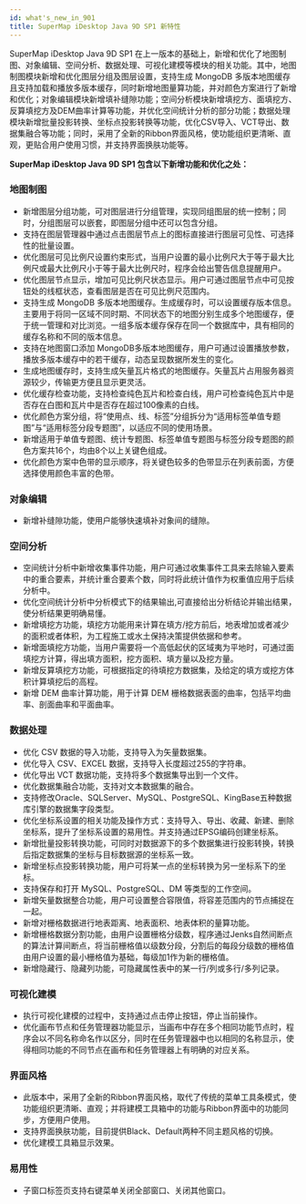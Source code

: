 ```yaml
---
id: what's_new_in_901
title: SuperMap iDesktop Java 9D SP1 新特性
---
```



SuperMap iDesktop Java 9D SP1
在上一版本的基础上，新增和优化了地图制图、对象编辑、空间分析、数据处理、可视化建模等模块的相关功能。其中，地图制图模块新增和优化图层分组及图层设置，支持生成 MongoDB 多版本地图缓存且支持加载和播放多版本缓存，同时新增地图量算功能，并对颜色方案进行了新增和优化；对象编辑模块新增填补缝隙功能；空间分析模块新增填挖方、面填挖方、反算填挖方及DEM曲率计算等功能，并优化空间统计分析的部分功能；数据处理模块新增批量投影转换、坐标点投影转换等功能，优化CSV导入、VCT导出、数据集融合等功能；同时，采用了全新的Ribbon界面风格，使功能组织更清晰、直观，更贴合用户使用习惯，并支持界面换肤功能等。

**SuperMap iDesktop Java 9D SP1 包含以下新增功能和优化之处：**

### 地图制图

-   新增图层分组功能，可对图层进行分组管理，实现同组图层的统一控制；同时，分组图层可以嵌套，即图层分组中还可以包含分组。
-   支持在图层管理器中通过点击图层节点上的图标直接进行图层可见性、可选择性的批量设置。
-   优化图层可见比例尺设置约束形式，当用户设置的最小比例尺大于等于最大比例尺或最大比例尺小于等于最大比例尺时，程序会给出警告信息提醒用户。
-   优化图层节点显示，增加可见比例尺状态显示。用户可通过图层节点中可见按钮处的线框状态，查看图层是否在可见比例尺范围内。
-   支持生成 MongoDB 多版本地图缓存。生成缓存时，可以设置缓存版本信息。主要用于将同一区域不同时期、不同状态下的地图分别生成多个地图缓存，便于统一管理和对比浏览。一组多版本缓存保存在同一个数据库中，具有相同的缓存名称和不同的版本信息。
-   支持在地图窗口添加 MongoDB多版本地图缓存，用户可通过设置播放参数，播放多版本缓存中的若干缓存，动态呈现数据所发生的变化。
-   生成地图缓存时，支持生成矢量瓦片格式的地图缓存。矢量瓦片占用服务器资源较少，传输更方便且显示更灵活。
-   优化缓存检查功能，支持检查纯色瓦片和检查白线，用户可检查纯色瓦片中是否存在白图和瓦片中是否存在超过100像素的白线。
-   优化颜色方案分组，将“使用点、线、标签”分组拆分为“适用标签单值专题图”与“适用标签分段专题图”，以适应不同的使用场景。
-   新增适用于单值专题图、统计专题图、标签单值专题图与标签分段专题图的颜色方案共16个，均由8个以上关键色组成。
-   优化颜色方案中色带的显示顺序，将关键色较多的色带显示在列表前面，方便选择使用颜色丰富的色带。


### 对象编辑

-   新增补缝隙功能，使用户能够快速填补对象间的缝隙。

### 空间分析

-   空间统计分析中新增收集事件功能，用户可通过收集事件工具来去除输入要素中的重合要素，并统计重合要素个数，同时将此统计值作为权重值应用于后续分析中。
-   优化空间统计分析中分析模式下的结果输出,可直接给出分析结论并输出结果，使分析结果更明确易懂。
-   新增填挖方功能，填挖方功能用来计算在填方/挖方前后，地表增加或者减少的面积或者体积，为工程施工或水土保持决策提供依据和参考。
-   新增面填挖方功能，当用户需要将一个高低起伏的区域夷为平地时，可通过面填挖方计算，得出填方面积，挖方面积、填方量以及挖方量。
-   新增反算填挖方功能，可根据指定的待填挖方数据集，及给定的填方或挖方体积计算填挖后的高程。
-   新增 DEM 曲率计算功能，用于计算 DEM 栅格数据表面的曲率，包括平均曲率、剖面曲率和平面曲率。 

### 数据处理

-   优化 CSV 数据的导入功能，支持导入为矢量数据集。 
-   优化导入 CSV、EXCEL 数据，支持导入长度超过255的字符串。
-   优化导出 VCT 数据功能，支持将多个数据集导出到一个文件。
-   优化数据集融合功能，支持对文本数据集的融合。
-   支持修改Oracle、SQLServer、MySQL、PostgreSQL、KingBase五种数据库引擎的数据集字段类型。
-   优化坐标系设置的相关功能及操作方式：支持导入、导出、收藏、新建、删除坐标系，提升了坐标系设置的易用性。并支持通过EPSG编码创建坐标系。
-   新增批量投影转换功能，可同时对数据源下的多个数据集进行投影转换，转换后指定数据集的坐标与目标数据源的坐标系一致。
-   新增坐标点投影转换功能，用户可将某一点的坐标转换为另一坐标系下的坐标。
-   支持保存和打开 MySQL、PostgreSQL、DM 等类型的工作空间。
-   新增矢量数据整合功能，用户可设置整合容限值，将容差范围内的节点捕捉在一起。
-   新增对栅格数据进行地表距离、地表面积、地表体积的量算功能。
-   新增栅格数据分割功能，由用户设置栅格分级数，程序通过Jenks自然间断点的算法计算间断点，将当前栅格值以级数分段，分割后的每段分级数的栅格值由用户设置的最小栅格值为基础，每级加1作为新的栅格值。
-   新增隐藏行、隐藏列功能，可隐藏属性表中的某一行/列或多行/多列记录。


### 可视化建模

-   执行可视化建模的过程中，支持通过点击停止按钮，停止当前操作。
-   优化画布节点和任务管理器功能显示，当画布中存在多个相同功能节点时，程序会以不同名称命名作以区分，同时在任务管理器中也以相同的名称显示，使得相同功能的不同节点在画布和任务管理器上有明确的对应关系。


### 界面风格

-  此版本中，采用了全新的Ribbon界面风格，取代了传统的菜单工具条模式，使功能组织更清晰、直观；并将建模工具箱中的功能与Ribbon界面中的功能同步，方便用户使用。
-  支持界面换肤功能，目前提供Black、Default两种不同主题风格的切换。 
-  优化建模工具箱显示效果。 


### 易用性

-   子窗口标签页支持右键菜单关闭全部窗口、关闭其他窗口。


